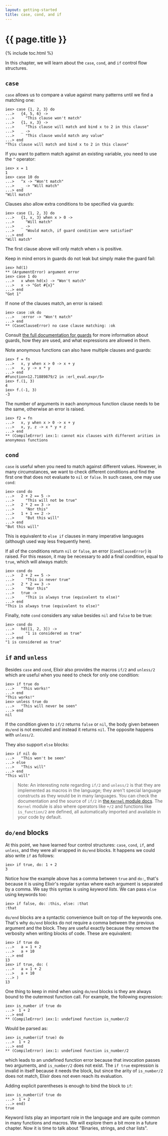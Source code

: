 ```yaml
---
layout: getting-started
title: case, cond, and if
---
```


# {{ page.title }}

{% include toc.html %}

In this chapter, we will learn about the `case`, `cond`, and `if` control flow structures.

## `case`

`case` allows us to compare a value against many patterns until we find a matching one:

```iex
iex> case {1, 2, 3} do
...>   {4, 5, 6} ->
...>     "This clause won't match"
...>   {1, x, 3} ->
...>     "This clause will match and bind x to 2 in this clause"
...>   _ ->
...>     "This clause would match any value"
...> end
"This clause will match and bind x to 2 in this clause"
```

If you want to pattern match against an existing variable, you need to use the `^` operator:

```iex
iex> x = 1
1
iex> case 10 do
...>   ^x -> "Won't match"
...>   _ -> "Will match"
...> end
"Will match"
```

Clauses also allow extra conditions to be specified via guards:

```iex
iex> case {1, 2, 3} do
...>   {1, x, 3} when x > 0 ->
...>     "Will match"
...>   _ ->
...>     "Would match, if guard condition were satisfied"
...> end
"Will match"
```

The first clause above will only match when `x` is positive.

Keep in mind errors in guards do not leak but simply make the guard fail:

```iex
iex> hd(1)
** (ArgumentError) argument error
iex> case 1 do
...>   x when hd(x) -> "Won't match"
...>   x -> "Got #{x}"
...> end
"Got 1"
```

If none of the clauses match, an error is raised:

```iex
iex> case :ok do
...>   :error -> "Won't match"
...> end
** (CaseClauseError) no case clause matching: :ok
```

Consult [the full documentation for guards](https://hexdocs.pm/elixir/guards.html) for more information about guards, how they are used, and what expressions are allowed in them.

Note anonymous functions can also have multiple clauses and guards:

```iex
iex> f = fn
...>   x, y when x > 0 -> x + y
...>   x, y -> x * y
...> end
#Function<12.71889879/2 in :erl_eval.expr/5>
iex> f.(1, 3)
4
iex> f.(-1, 3)
-3
```

The number of arguments in each anonymous function clause needs to be the same, otherwise an error is raised.

```iex
iex> f2 = fn
...>   x, y when x > 0 -> x + y
...>   x, y, z -> x * y + z
...> end
** (CompileError) iex:1: cannot mix clauses with different arities in anonymous functions
```

## `cond`

`case` is useful when you need to match against different values. However, in many circumstances, we want to check different conditions and find the first one that does not evaluate to `nil` or `false`. In such cases, one may use `cond`:

```iex
iex> cond do
...>   2 + 2 == 5 ->
...>     "This will not be true"
...>   2 * 2 == 3 ->
...>     "Nor this"
...>   1 + 1 == 2 ->
...>     "But this will"
...> end
"But this will"
```

This is equivalent to `else if` clauses in many imperative languages (although used way less frequently here).

If all of the conditions return `nil` or `false`, an error (`CondClauseError`) is raised. For this reason, it may be necessary to add a final condition, equal to `true`, which will always match:

```iex
iex> cond do
...>   2 + 2 == 5 ->
...>     "This is never true"
...>   2 * 2 == 3 ->
...>     "Nor this"
...>   true ->
...>     "This is always true (equivalent to else)"
...> end
"This is always true (equivalent to else)"
```

Finally, note `cond` considers any value besides `nil` and `false` to be true:

```iex
iex> cond do
...>   hd([1, 2, 3]) ->
...>     "1 is considered as true"
...> end
"1 is considered as true"
```

## `if` and `unless`

Besides `case` and `cond`, Elixir also provides the macros `if/2` and `unless/2` which are useful when you need to check for only one condition:

```iex
iex> if true do
...>   "This works!"
...> end
"This works!"
iex> unless true do
...>   "This will never be seen"
...> end
nil
```

If the condition given to `if/2` returns `false` or `nil`, the body given between `do/end` is not executed and instead it returns `nil`. The opposite happens with `unless/2`.

They also support `else` blocks:

```iex
iex> if nil do
...>   "This won't be seen"
...> else
...>   "This will"
...> end
"This will"
```

> Note: An interesting note regarding `if/2` and `unless/2` is that they are implemented as macros in the language; they aren't special language constructs as they would be in many languages. You can check the documentation and the source of `if/2` in [the `Kernel` module docs](https://hexdocs.pm/elixir/Kernel.html). The `Kernel` module is also where operators like `+/2` and functions like `is_function/2` are defined, all automatically imported and available in your code by default.

## `do/end` blocks

At this point, we have learned four control structures: `case`, `cond`, `if`, and `unless`, and they were all wrapped in `do/end` blocks. It happens we could also write `if` as follows:

```iex
iex> if true, do: 1 + 2
3
```

Notice how the example above has a comma between `true` and `do:`, that's because it is using Elixir's regular syntax where each argument is separated by a comma. We say this syntax is using *keyword lists*. We can pass `else` using keywords too:

```iex
iex> if false, do: :this, else: :that
:that
```

`do/end` blocks are a syntactic convenience built on top of the keywords one. That's why `do/end` blocks do not require a comma between the previous argument and the block. They are useful exactly because they remove the verbosity when writing blocks of code. These are equivalent:

```iex
iex> if true do
...>   a = 1 + 2
...>   a + 10
...> end
13
iex> if true, do: (
...>   a = 1 + 2
...>   a + 10
...> )
13
```

One thing to keep in mind when using `do/end` blocks is they are always bound to the outermost function call. For example, the following expression:

```iex
iex> is_number if true do
...>  1 + 2
...> end
** (CompileError) iex:1: undefined function is_number/2
```

Would be parsed as:

```iex
iex> is_number(if true) do
...>  1 + 2
...> end
** (CompileError) iex:1: undefined function is_number/2
```

which leads to an undefined function error because that invocation passes two arguments, and `is_number/2` does not exist. The `if true` expression is invalid in itself because it needs the block, but since the arity of `is_number/2` does not match, Elixir does not even reach its evaluation.

Adding explicit parentheses is enough to bind the block to `if`:

```iex
iex> is_number(if true do
...>  1 + 2
...> end)
true
```

Keyword lists play an important role in the language and are quite common in many functions and macros. We will explore them a bit more in a future chapter. Now it is time to talk about "Binaries, strings, and char lists".
